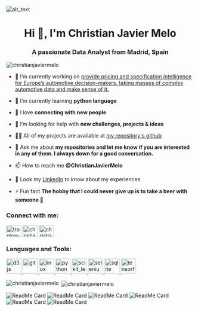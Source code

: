 ![alt_text](https://today.iit.edu/wp-content/uploads/2015/07/golden-knights-large.jpg)

<h1 align="center">Hi 👋, I'm Christian Javier Melo</h1>
<h3 align="center">A passionate Data Analyst from Madrid, Spain</h3>

<p align="left"> <img src="https://komarev.com/ghpvc/?username=christianjaviermelo&label=Profile%20views&color=0e75b6&style=flat" alt="christianjaviermelo" /> </p>

- 🔭 I’m currently working on [provide pricing and specification intelligence for Europe’s automotive decision-makers, taking masses of complex automotive data and make sense of it.](https://autovistagroup.com/products-and-services?field_product_category_target_id=12)

- 🌱 I’m currently learning **python language**

- 👯 I love **connecting with new people**

- 🤝 I’m looking for help with **new challenges, projects & ideas**

- 👨‍💻 All of my projects are available at [my repository's github](https://github.com/ChristianJavierMelo)

- 💬 Ask me about **my repositories and let me know if you are interested in any of them. I always down for a good conversation.**

- 📫 How to reach me **@ChristianJavierMelo**

- 📄 Look my [LinkedIn](https://www.linkedin.com/in/christian-javier-melo/) to know about my experiences

- ⚡ Fun fact **The hobby that I could never give up is to take a beer with someone 🍻**

<h3 align="left">Connect with me:</h3>
<p align="left">
<a href="https://twitter.com/tronkova" target="blank"><img align="center" src="https://cdn.jsdelivr.net/npm/simple-icons@3.0.1/icons/twitter.svg" alt="tronkova" height="30" width="40" /></a>
<a href="https://linkedin.com/in/christian-javier-melo" target="blank"><img align="center" src="https://cdn.jsdelivr.net/npm/simple-icons@3.0.1/icons/linkedin.svg" alt="christian-javier-melo" height="30" width="40" /></a>
<a href="https://kaggle.com/christianjaviermelo" target="blank"><img align="center" src="https://cdn.jsdelivr.net/npm/simple-icons@3.0.1/icons/kaggle.svg" alt="christianjaviermelo" height="30" width="40" /></a>
</p>

<h3 align="left">Languages and Tools:</h3>
<p align="left"> <a href="https://d3js.org/" target="_blank"> <img src="https://www.vectorlogo.zone/logos/d3js/d3js-icon.svg" alt="d3js" width="40" height="40"/> </a> <a href="https://git-scm.com/" target="_blank"> <img src="https://www.vectorlogo.zone/logos/git-scm/git-scm-icon.svg" alt="git" width="40" height="40"/> </a> <a href="https://www.linux.org/" target="_blank"> <img src="https://www.vectorlogo.zone/logos/linux/linux-icon.svg" alt="linux" width="40" height="40"/> </a> <a href="https://www.python.org" target="_blank"> <img src="https://www.vectorlogo.zone/logos/python/python-icon.svg" alt="python" width="40" height="40"/> </a> <a href="https://scikit-learn.org/" target="_blank"> <img src="https://upload.wikimedia.org/wikipedia/commons/0/05/Scikit_learn_logo_small.svg" alt="scikit_learn" width="40" height="40"/> </a> <a href="https://www.selenium.dev" target="_blank"> <img src="https://raw.githubusercontent.com/detain/svg-logos/780f25886640cef088af994181646db2f6b1a3f8/svg/selenium-logo.svg" alt="selenium" width="40" height="40"/> </a> <a href="https://www.sqlite.org/" target="_blank"> <img src="https://www.vectorlogo.zone/logos/sqlite/sqlite-icon.svg" alt="sqlite" width="40" height="40"/> </a> <a href="https://www.tensorflow.org" target="_blank"> <img src="https://www.vectorlogo.zone/logos/tensorflow/tensorflow-icon.svg" alt="tensorflow" width="40" height="40"/> </a> </p>

<p><img align="left" src="https://github-readme-stats.vercel.app/api/top-langs?username=christianjaviermelo&show_icons=true&locale=en&layout=compact" alt="christianjaviermelo" /></p>

<p>&nbsp;<img align="center" src="https://github-readme-stats.vercel.app/api?username=christianjaviermelo&show_icons=true&locale=en" alt="christianjaviermelo" /></p>


![ReadMe Card](https://github-readme-stats.vercel.app/api/pin/?username=ChristianJavierMelo&repo=Survey-Jobs-by-age-datapipeline)
![ReadMe Card](https://github-readme-stats.vercel.app/api/pin/?username=ChristianJavierMelo&repo=EDA-visualization-with-Tableau)
![ReadMe Card](https://github-readme-stats.vercel.app/api/pin/?username=ChristianJavierMelo&repo=Predict-diamonds-price)
![ReadMe Card](https://github-readme-stats.vercel.app/api/pin/?username=ChristianJavierMelo&repo=Vehicle-Type-Recognition)
![ReadMe Card](https://github-readme-stats.vercel.app/api/pin/?username=ChristianJavierMelo&repo=dataptmad0420)
![ReadMe Card](https://github-readme-stats.vercel.app/api/pin/?username=ChristianJavierMelo&repo=Python)
